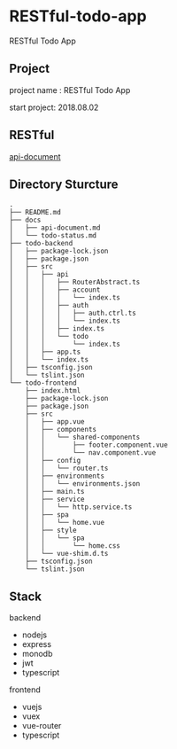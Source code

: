 # RESTful-todo-app
RESTful Todo App 

## Project
project name : RESTful Todo App 

start project: 2018.08.02

## RESTful
[api-document](https://github.com/J911/RESTful-todo-app/blob/master/docs/api-document.md)

## Directory Sturcture
```
.
├── README.md
├── docs
│   ├── api-document.md
│   └── todo-status.md
├── todo-backend
│   ├── package-lock.json
│   ├── package.json
│   ├── src
│   │   ├── api
│   │   │   ├── RouterAbstract.ts
│   │   │   ├── account
│   │   │   │   └── index.ts
│   │   │   ├── auth
│   │   │   │   ├── auth.ctrl.ts
│   │   │   │   └── index.ts
│   │   │   ├── index.ts
│   │   │   └── todo
│   │   │       └── index.ts
│   │   ├── app.ts
│   │   └── index.ts
│   ├── tsconfig.json
│   └── tslint.json
└── todo-frontend
    ├── index.html
    ├── package-lock.json
    ├── package.json
    ├── src
    │   ├── app.vue
    │   ├── components
    │   │   └── shared-components
    │   │       ├── footer.component.vue
    │   │       └── nav.component.vue
    │   ├── config
    │   │   └── router.ts
    │   ├── environments
    │   │   └── environments.json
    │   ├── main.ts
    │   ├── service
    │   │   └── http.service.ts
    │   ├── spa
    │   │   └── home.vue
    │   ├── style
    │   │   └── spa
    │   │       └── home.css
    │   └── vue-shim.d.ts
    ├── tsconfig.json
    └── tslint.json
```

## Stack
backend
- nodejs
- express
- monodb
- jwt
- typescript

frontend
- vuejs
- vuex
- vue-router
- typescript
